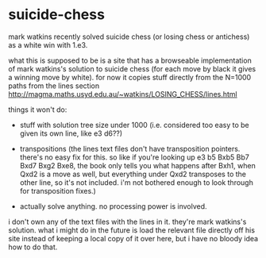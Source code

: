 # suicide-chess

mark watkins recently solved suicide chess (or losing chess or antichess) as a white win with 1.e3.

what this is supposed to be is a site that has a browseable implementation of mark watkins's solution to suicide chess (for each move by black it gives a winning move by white). for now it copies stuff directly from the N=1000 paths from the lines section http://magma.maths.usyd.edu.au/~watkins/LOSING_CHESS/lines.html

things it won't do:

- stuff with solution tree size under 1000 (i.e. considered too easy to be given its own line, like e3 d6??)

- transpositions (the lines text files don't have transposition pointers. there's no easy fix for this. so like if you're looking up e3 b5 Bxb5 Bb7 Bxd7 Bxg2 Bxe8, the book only tells you what happens after Bxh1, when Qxd2 is a move as well, but everything under Qxd2 transposes to the other line, so it's not included. i'm not bothered enough to look through for transposition fixes.)

- actually solve anything. no processing power is involved.

i don't own any of the text files with the lines in it. they're mark watkins's solution. what i might do in the future is load the relevant file directly off his site instead of keeping a local copy of it over here, but i have no bloody idea how to do that.
